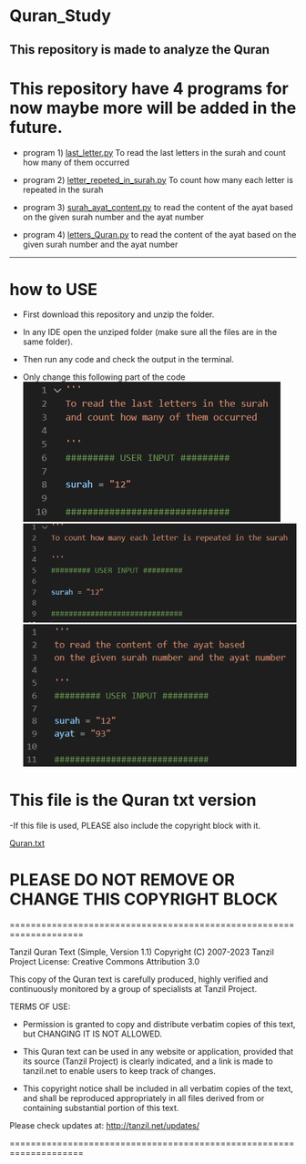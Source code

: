 # Quran_Study
This repository is made to analyze the Quran
---

# This repository have 4 programs for now maybe more will be added in the future.
  
- program 1) [last_letter.py](last_letter.py)
    To read the last letters in the surah
    and count how many of them occurred

- program 2) [letter_repeted_in_surah.py](letter_repeted_in_surah.py)
    To count how many each letter is repeated in the surah

- program 3) [surah_ayat_content.py](surah_ayat_content.py)
    to read the content of the ayat based
    on the given surah number and the ayat number

- program 4) [letters_Quran.py](letters_Quran.py)
    to read the content of the ayat based
    on the given surah number and the ayat number
  
---

# how to USE

- First download this repository and unzip the folder.

- In any IDE open the unziped folder (make sure all the files are in the same folder).

- Then run any code and check the output in the terminal. 

- Only change this following part of the code 
![last_letter](assets/last_letter.png)
![last_letter](assets/letter_repeted_in_surah.png)
![last_letter](assets/surah_ayat_content.png)

# This file is the Quran txt version
-If this file is used, PLEASE also include the copyright block with it.

[Quran.txt](Quran.txt)

# PLEASE DO NOT REMOVE OR CHANGE THIS COPYRIGHT BLOCK
====================================================================

  Tanzil Quran Text (Simple, Version 1.1)
  Copyright (C) 2007-2023 Tanzil Project
  License: Creative Commons Attribution 3.0

  This copy of the Quran text is carefully produced, highly 
  verified and continuously monitored by a group of specialists 
  at Tanzil Project.

  TERMS OF USE:

  - Permission is granted to copy and distribute verbatim copies 
    of this text, but CHANGING IT IS NOT ALLOWED.

  - This Quran text can be used in any website or application, 
    provided that its source (Tanzil Project) is clearly indicated, 
    and a link is made to tanzil.net to enable users to keep
    track of changes.

  - This copyright notice shall be included in all verbatim copies 
    of the text, and shall be reproduced appropriately in all files 
    derived from or containing substantial portion of this text.

  Please check updates at: http://tanzil.net/updates/

====================================================================
